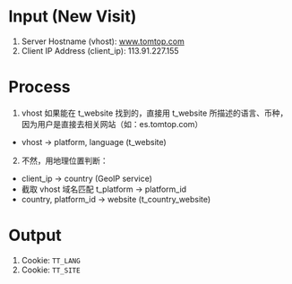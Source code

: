 Input (New Visit)
=================

1. Server Hostname (vhost): www.tomtop.com
2. Client IP Address (client_ip): 113.91.227.155

Process
=======

1. vhost 如果能在 t_website 找到的，直接用 t_website 所描述的语言、币种，因为用户是直接去相关网站（如：es.tomtop.com）
  * vhost -> platform, language (t_website)
2. 不然，用地理位置判断：
  * client_ip -> country (GeoIP service)
  * 截取 vhost 域名匹配 t_platform -> platform_id
  * country, platform_id -> website (t_country_website)

Output
======
1. Cookie: `TT_LANG`
2. Cookie: `TT_SITE`
